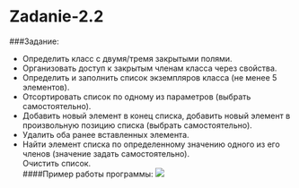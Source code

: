 Zadanie-2.2
===========
###Задание:
*  Определить класс с двумя/тремя закрытыми полями.   
*  Организовать доступ к закрытым членам класса через свойства.   
*  Определить и заполнить список экземпляров класса (не менее 5 элементов).   
*  Отсортировать список по одному из параметров (выбрать самостоятельно).   
*  Добавить новый элемент в конец списка, добавить новый элемент в произвольную позицию списка (выбрать самостоятельно).  
*  Удалить оба ранее вставленных элемента.  
*  Найти элемент списка по определенному значению одного из его членов (значение задать самостоятельно).  
Очистить список.                                                                                                   
####Пример работы программы:
<a target="_blank" href="http://fastpic.ru"><img src="http://i66.fastpic.ru/big/2014/0721/f3/e5370dfe37c3168e9e1bd0f710b1e8f3.jpg" border="0"></a>

